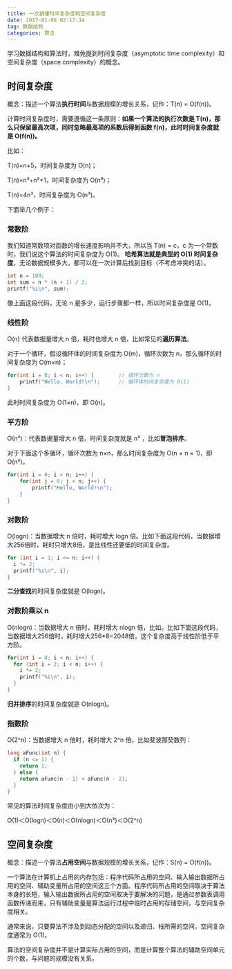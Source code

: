 ```yaml
---
title: 一次搞懂时间复杂度和空间复杂度
date: 2017-01-08 02:17:34
tag: 数据结构
categories: 算法
---
```


学习数据结构和算法时，难免提到时间复杂度（asymptotic time complexity）和空间复杂度（space complexity）的概念。

## 时间复杂度

概念：描述一个算法**执行时间**与数据规模的增长关系，记作：T(n) = O(f(n))。

计算时间复杂度时，需要遵循这一条原则：**如果一个算法的执行次数是 T(n)，那么只保留最高次项，同时忽略最高项的系数后得到函数 f(n)，此时时间复杂度就是 O(f(n))。**

比如：

T(n)=n+5，时间复杂度为 O(n)；

T(n)=n³+n²+1，时间复杂度为 O(n³)；

T(n)=4n³，时间复杂度为 O(n³)。

下面举几个例子：

### 常数阶

我们知道常数项对函数的增长速度影响并不大，所以当 T(n) = c，c 为一个常数时，我们说这个算法的时间复杂度为 O(1)。 **哈希算法就是典型的 O(1) 时间复杂度**，无论数据规模多大，都可以在一次计算后找到目标（不考虑冲突的话）。

```c
int n = 100;
int sum = n * (n + 1) / 2;
printf("%i\n", sum);  
```

像上面这段代码，无论 n 是多少，运行步骤都一样，所以时间复杂度是 O(1)。

### 线性阶

O(n) 代表数据量增大 n 倍，耗时也增大 n 倍，比如常见的**遍历算法**。

对于一个循环，假设循环体的时间复杂度为 O(m)，循环次数为 n，那么循环的时间复杂度为 O(m×n)；

```c
for(int i = 0; i < n; i++) {        // 循环次数为 n
    printf("Hello, World!\n");      // 循环体时间复杂度为 O(1)
}
```

此时时间复杂度为 O(1×n)，即 O(n)。

### 平方阶

Ο(n²)：代表数据量增大 n 倍，时间复杂度就是 n² ，比如**冒泡排序**。

对于下面这个多循环，循环次数为 n×n，那么时间复杂度为 O(n × n × 1)，即 O(n²)。

```c
for(int i = 0; i < n; i++) {
    for(int j = 0; j < n; j++) {
        printf("Hello, World!\n");
    }
}
```

### 对数阶

O(logn)：当数据增大 n 倍时，耗时增大 logn 倍。比如下面这段代码，当数据增大256倍时，耗时只增大8倍，是比线性还要低的时间复杂度。

```c
for (int i = 1; i <= n; i++) {
  i *= 2;
  printf("%i\n", i);
}
```

**二分查找**的时间复杂度就是 O(logn)。

### 对数阶乘以 n

O(nlogn)：当数据增大 n 倍时，耗时增大 nlogn 倍，比如。比如下面这段代码，当数据增大256倍时，耗时增大256*8=2048倍，这个复杂度高于线性阶低于平方阶。

```c
for(int i = 0; i < n; i++) {
  for (int i = 2; i < n; i++) {
    i *= 2;
    printf("%i\n", i);
  }
}
```

**归并排序**的时间复杂度就是 O(nlogn)。

### 指数阶

O(2^n)：当数据增大 n 倍时，耗时增大 2^n 倍，比如斐波那契数列：

```c
long aFunc(int n) {
  if (n <= 1) {
    return 1;
  } else {
    return aFunc(n - 1) + aFunc(n - 2);
  }
}
```

常见的算法时间复杂度由小到大依次为：

Ο(1)＜Ο(logn)＜Ο(n)＜Ο(nlogn)＜Ο(n²)＜Ο(2^n)

## 空间复杂度

概念：描述一个算法**占用空间**与数据规模的增长关系，记作：S(n) = O(f(n))。

一个算法在计算机上占用的内存包括：程序代码所占用的空间、输入输出数据所占用的空间、辅助变量所占用的空间这三个方面。程序代码所占用的空间取决于算法本身的长短，输入输出数据所占用的空间取决于要解决的问题，是通过参数表调用函数传递而来，只有辅助变量是算法运行过程中临时占用的存储空间，与空间复杂度相关。

通常来说，只要算法不涉及到动态分配的空间以及递归、栈所需的空间，空间复杂度通常为 O(1)。

算法的空间复杂度并不是计算实际占用的空间，而是计算整个算法的辅助空间单元的个数，与问题的规模没有关系。